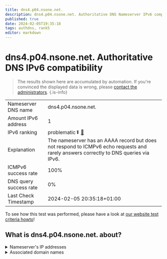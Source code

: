 ```yaml
---
title: dns4.p04.nsone.net.
description: dns4.p04.nsone.net. Authoritative DNS Nameserver IPv6 compatibility
published: true
date: 2024-02-05T19:35:18
tags: authdns, rank5
editor: markdown
---
```


# dns4.p04.nsone.net. Authoritative DNS IPv6 compatibility

> The results shown here are accumulated by automation. If you're convinced the displayed data is wrong, please [contact the administrators](/howto/chat). 
{.is-info}




|   |   |
| - | - |
| Nameserver DNS name | dns4.p04.nsone.net.
| Amount IPv6 address | 1
| IPv6 ranking | problematic :arrow_double_down: [🔗](/howto/ranking) |
| Explanation | The nameserver has an AAAA record but does not respond to ICMPv6 echo requests and rarely answers correctly to DNS queries via IPv6. |
| ICMPv6 success rate | 100%|
| DNS query success rate | 0% |
| Last Check Timestamp | 2024-02-05 20:35:18+01:00 |

To see how this test was performed, please have a look at [our website test criteria howto](/howto/testcriteria/authdns)!


## What is dns4.p04.nsone.net. about?




<details>
<summary>Nameserver's IP addresses</summary>

2a00:edc0:6259:7:4::4

</details>



<details>
<summary>Associated domain names</summary>

www.theguardian.com

</details>
